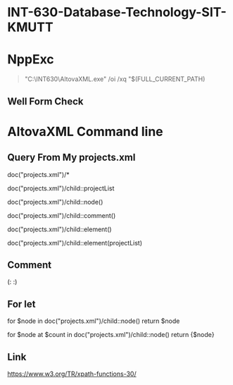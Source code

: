 # INT-630-Database-Technology-SIT-KMUTT


# NppExc
  > "C:\INT630\AltovaXML.exe" /oi /xq "$(FULL_CURRENT_PATH)
  > 

## Well Form Check
  
  
# AltovaXML Command line


## Query From My projects.xml

  doc("projects.xml")/*

  doc("projects.xml")/child::projectList

  doc("projects.xml")/child::node()

  doc("projects.xml")/child::comment()

  doc("projects.xml")/child::element()

  doc("projects.xml")/child::element(projectList)
  
## Comment
(:              :)

## For let
  
  for $node in doc("projects.xml")/child::node()
  return $node

  for $node at $count in doc("projects.xml")/child::node()
  return <result number='{$count}'>{$node}</result>


## Link
https://www.w3.org/TR/xpath-functions-30/
